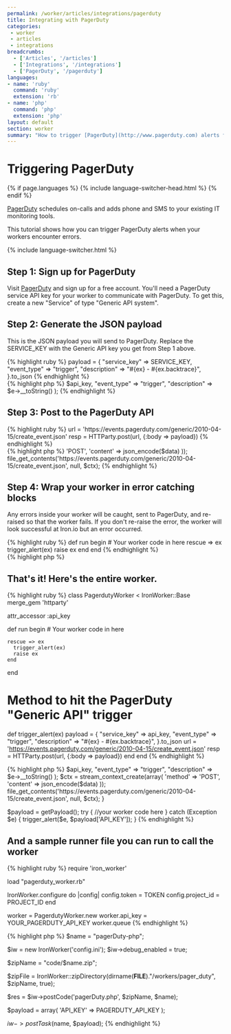 ```yaml
---
permalink: /worker/articles/integrations/pagerduty
title: Integrating with PagerDuty
categories:
 - worker
 - articles
 - integrations
breadcrumbs:
  - ['Articles', '/articles']
  - ['Integrations', '/integrations']
  - ['PagerDuty', '/pagerduty']
languages:
- name: 'ruby'
  command: 'ruby'
  extension: 'rb'
- name: 'php'
  command: 'php'
  extension: 'php'
layout: default
section: worker
summary: "How to trigger [PagerDuty](http://www.pagerduty.com) alerts from your workers."
---
```


# Triggering PagerDuty

{% if page.languages %}
{% include language-switcher-head.html %}
{% endif %}

[PagerDuty](http://www.pagerduty.com) schedules on-calls and adds phone and SMS to your existing IT monitoring tools.

This tutorial shows how you can trigger PagerDuty alerts when your workers encounter errors.

{% include language-switcher.html %}


## Step 1: Sign up for PagerDuty

Visit [PagerDuty](http://www.pagerduty.com) and sign up for a free account. You'll need a PagerDuty service API key
for your worker to communicate with PagerDuty. To get this, create a new "Service" of type "Generic API system".


## Step 2: Generate the JSON payload

This is the JSON payload you will send to PagerDuty. Replace the SERVICE_KEY with the Generic API key you get from Step 1 above.

<div class="ruby">
{% highlight ruby %}
payload = {
  "service_key" => SERVICE_KEY,
  "event_type" => "trigger",
  "description" => "#{ex} - #{ex.backtrace}",
}.to_json
{% endhighlight %}
</div>
<div class="php">
{% highlight php %}
<?php
  $data = array(
      'service_key' => $api_key,
      "event_type" => "trigger",
      "description" => $e->__toString()
  );
{% endhighlight %}
</div>



## Step 3: Post to the PagerDuty API

<div class="ruby">
{% highlight ruby %}
url = 'https://events.pagerduty.com/generic/2010-04-15/create_event.json'
resp = HTTParty.post(url, {:body => payload})
{% endhighlight %}
</div>
<div class="php">
{% highlight php %}
<?php
  $ctx = stream_context_create(array(
      'method' => 'POST',
      'content' => json_encode($data)
  ));
  file_get_contents('https://events.pagerduty.com/generic/2010-04-15/create_event.json', null, $ctx);
{% endhighlight %}
</div>



## Step 4: Wrap your worker in error catching blocks

Any errors inside your worker will be caught, sent to PagerDuty, and re-raised so that the worker fails. If you don't re-raise
the error, the worker will look successful at Iron.io but an error occurred.

<div class="ruby">
{% highlight ruby %}
def run
  begin
    # Your worker code in here
  rescue => ex
    trigger_alert(ex)
    raise ex
  end
end
{% endhighlight %}
</div>
<div class="php">
{% highlight php %}
<?php
try
{
    //your worker code here
}
catch (Exception $e)
{
    trigger_alert($e, $payload['API_KEY']);
}
{% endhighlight %}
</div>



## That's it! Here's the entire worker.

<div class="ruby">
{% highlight ruby %}
class PagerdutyWorker < IronWorker::Base
  merge_gem 'httparty'

  attr_accessor :api_key

  def run
    begin
      # Your worker code in here

    rescue => ex
      trigger_alert(ex)
      raise ex
    end
  end


  # Method to hit the PagerDuty "Generic API" trigger
  def trigger_alert(ex)
    payload = {
      "service_key" => api_key,
      "event_type" => "trigger",
      "description" => "#{ex} - #{ex.backtrace}",
    }.to_json
    url = 'https://events.pagerduty.com/generic/2010-04-15/create_event.json'
    resp = HTTParty.post(url, {:body => payload})
  end
end
{% endhighlight %}
</div>
<div class="php">
{% highlight php %}
<?php
function trigger_alert(Exception $e, $api_key)
{
    $data = array(
        'service_key' => $api_key,
        "event_type" => "trigger",
        "description" => $e->__toString()
    );
    $ctx = stream_context_create(array(
        'method' => 'POST',
        'content' => json_encode($data)
    ));
    file_get_contents('https://events.pagerduty.com/generic/2010-04-15/create_event.json', null, $ctx);
}

$payload = getPayload();
try
{
    //your worker code here
}
catch (Exception $e)
{
    trigger_alert($e, $payload['API_KEY']);
}
{% endhighlight %}
</div>


## And a sample runner file you can run to call the worker

<div class="ruby">
{% highlight ruby %}
require 'iron_worker'

load "pagerduty_worker.rb"

IronWorker.configure do |config|
  config.token = TOKEN
  config.project_id = PROJECT_ID
end

worker = PagerdutyWorker.new
worker.api_key = YOUR_PAGERDUTY_API_KEY
worker.queue
{% endhighlight %}
</div>
<div class="php">
{% highlight php %}
<?php
include("../IronWorker.class.php");

$name = "pagerDuty-php";

$iw = new IronWorker('config.ini');
$iw->debug_enabled = true;

$zipName = "code/$name.zip";

$zipFile = IronWorker::zipDirectory(dirname(__FILE__)."/workers/pager_duty", $zipName, true);

$res = $iw->postCode('pagerDuty.php', $zipName, $name);

$payload = array(
    'API_KEY' => PAGERDUTY_API_KEY
);

$iw->postTask($name, $payload);
{% endhighlight %}
</div>
